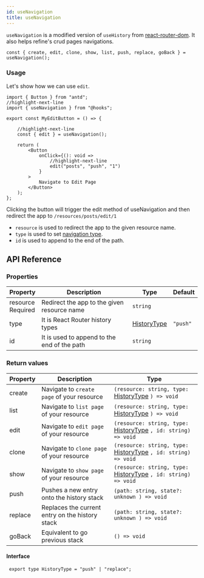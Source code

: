 ```yaml
---
id: useNavigation
title: useNavigation
---
```


`useNavigation` is a modified version of `useHistory` from [react-router-dom](https://reactrouter.com/web/api/Hooks/usehistory). It also helps refine's crud pages navigations.

```tsx
const { create, edit, clone, show, list, push, replace, goBack } = useNavigation();
```


### Usage
Let's show how we can use `edit`.

```tsx
import { Button } from "antd";
//highlight-next-line
import { useNavigation } from "@hooks";

export const MyEditButton = () => {

    //highlight-next-line
    const { edit } = useNavigation();

    return (
        <Button
            onClick={(): void =>
                //highlight-next-line
                edit("posts", "push", "1")
            }
        >
            Navigate to Edit Page
        </Button>
    );
};
```

Clicking the button will trigger the edit method of useNavigation and then redirect the app to `/resources/posts/edit/1` 



- `resource` is used to redirect the app to the given resource name.
- `type` is used to set [navigation type](#interface).
- `id` is used to append to the end of the path.


## API Reference

### Properties
| Property                                          | Description                                 | Type                      | Default  |
| ------------------------------------------------- | ------------------------------------------- | ------------------------- | -------- |
| resource <div className="required">Required</div> | Redirect the app to the given resource name | `string`                  |          |
| type                                              | It is React Router history types            | [HistoryType](#interface) | `"push"` |
| id                                                | It is used to append to the end of the path | `string`                  |          |

### Return values

| Property | Description                                     | Type                                                                         |
| -------- | ----------------------------------------------- | ---------------------------------------------------------------------------- |
| create   | Navigate to `create page` of your resource      | `(resource: string, type:` [HistoryType](#interface) `) => void `            |
| list     | Navigate to `list page` of your resource        | `(resource: string, type:` [HistoryType](#interface) `) => void`             |
| edit     | Navigate to `edit page` of your resource        | `(resource: string, type:` [HistoryType](#interface) `, id: string) => void` |
| clone    | Navigate to `clone page` of your resource       | `(resource: string, type:` [HistoryType](#interface) `, id: string) => void` |
| show     | Navigate to `show page` of your resource        | `(resource: string, type:` [HistoryType](#interface) `, id: string) => void` |
| push     | Pushes a new entry onto the history stack       | `(path: string, state?: unknown ) => void`                                   |
| replace  | Replaces the current entry on the history stack | `(path: string, state?: unknown ) => void`                                   |
| goBack   | Equivalent to go previous stack                 | `() => void`                                                                 |



#### Interface


```tsx title="History Type"
 export type HistoryType = "push" | "replace";
```
